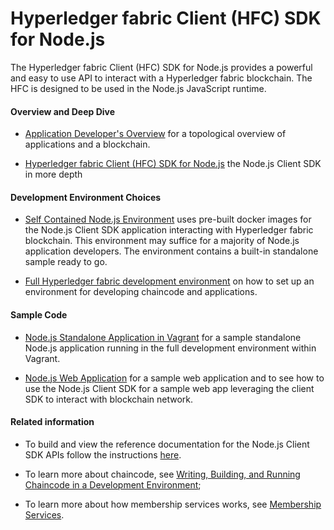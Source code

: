 # Hyperledger fabric Client (HFC) SDK for Node.js 

The Hyperledger fabric Client (HFC) SDK for Node.js provides a powerful and easy to use API to interact with a Hyperledger fabric blockchain. The HFC is designed to be used in the Node.js JavaScript runtime.

#### Overview and Deep Dive

* [Application Developer's Overview](app-overview.md) for a topological overview of applications and a blockchain.

* [Hyperledger fabric Client (HFC) SDK for Node.js](node-sdk-indepth.md) the Node.js Client SDK in more depth

#### Development Environment Choices

* [Self Contained Node.js Environment](node-sdk-self-contained.md) uses pre-built docker images for the Node.js Client SDK application interacting with Hyperledger fabric blockchain. This environment may suffice for a majority of Node.js application developers. The environment contains a built-in standalone sample ready to go.

* [Full Hyperledger fabric development environment](app-developer-env-setup.md) on how to set up an environment for developing chaincode and applications.


#### Sample Code

* [Node.js Standalone Application in Vagrant](sample-standalone-app.md) for a sample standalone Node.js application running in the full development environment within Vagrant.

* [Node.js Web Application](sample-web-app.md) for a sample web application and to see how to use the Node.js Client SDK for a sample web app leveraging the client SDK to interact with blockchain network.



#### Related information

   * To build and view the reference documentation for the Node.js Client SDK APIs follow the instructions [here](app-developer-env-setup.md).

   * To learn more about chaincode, see [Writing, Building, and Running Chaincode in a Development Environment](../Setup/Chaincode-setup.md);

   * To learn more about how membership services works, see [Membership Services](membership-services.md).